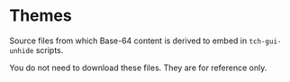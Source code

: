 # Themes
Source files from which Base-64 content is derived to embed in `tch-gui-unhide` scripts.

You do not need to download these files. They are for reference only.